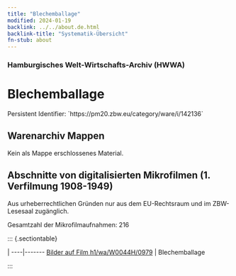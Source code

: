 ```yaml
---
title: "Blechemballage"
modified: 2024-01-19
backlink: ../../about.de.html
backlink-title: "Systematik-Übersicht"
fn-stub: about
---
```


### Hamburgisches Welt-Wirtschafts-Archiv (HWWA)

# Blechemballage

<div class="hint">Persistent Identifier: `https://pm20.zbw.eu/category/ware/i/142136`</div>







## Warenarchiv Mappen





Kein als Mappe erschlossenes Material.



<a id="filmsections" />

## Abschnitte von digitalisierten Mikrofilmen (1. Verfilmung 1908-1949)

<p>Aus urheberrechtlichen Gründen nur aus dem EU-Rechtsraum und im ZBW-Lesesaal zugänglich.</p>


<p>Gesamtzahl der Mikrofilmaufnahmen: 216</p>





::: {.sectiontable}

 | 
----|-------
<a class="btn" href="https://pm20.zbw.eu/film/h1/wa/W0044H/0979" rel="nofollow">Bilder auf Film h1/wa/W0044H/0979</a> | Blechemballage


:::
















